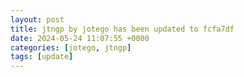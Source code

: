 ```yaml
---
layout: post
title: jtngp by jotego has been updated to fcfa7df
date: 2024-05-24 11:07:55 +0000
categories: [jotego, jtngp]
tags: [update]
---
```



